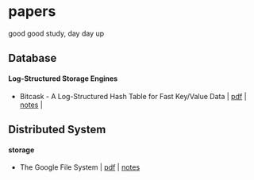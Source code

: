 # papers

good good study, day day up

## Database


#### Log-Structured Storage Engines

- Bitcask - A Log-Structured Hash Table for Fast Key/Value Data | [pdf](pdf/bitcask-intro.pdf) | [notes](notes/bitcask-intro.md) |


## Distributed System

#### storage

- The Google File System | [pdf](pdf/gfs-sosp2003.pdf) | [notes](notes/gfs-sosp2003.md)